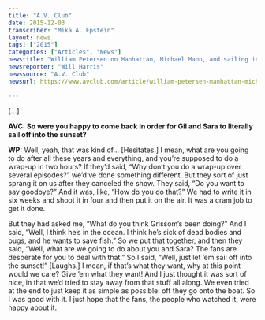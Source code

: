 ```yaml
---
title: "A.V. Club"
date: 2015-12-03
transcriber: "Mika A. Epstein"
layout: news
tags: ["2015"]
categories: ["Articles", "News"]
newstitle: "William Petersen on Manhattan, Michael Mann, and sailing into the sunset on CSI"
newsreporter: "Will Harris"
newssource: "A.V. Club"
newsurl: https://www.avclub.com/article/william-petersen-manhattan-michael-mann-and-sailin-229108

---
```


[...]

**AVC: So were you happy to come back in order for Gil and Sara to literally sail off into the sunset?**

**WP:** Well, yeah, that was kind of… [Hesitates.] I mean, what are you going to do after all these years and everything, and you’re supposed to do a wrap-up in two hours? If they’d said, “Why don’t you do a wrap-up over several episodes?” we’d’ve done something different. But they sort of just sprang it on us after they canceled the show. They said, “Do you want to say goodbye?” And it was, like, “How do you do that?” We had to write it in six weeks and shoot it in four and then put it on the air. It was a cram job to get it done.

But they had asked me, “What do you think Grissom’s been doing?” And I said, “Well, I think he’s in the ocean. I think he’s sick of dead bodies and bugs, and he wants to save fish.” So we put that together, and then they said, “Well, what are we going to do about you and Sara? The fans are desperate for you to deal with that.” So I said, “Well, just let ’em sail off into the sunset!” [Laughs.] I mean, if that’s what they want, why at this point would we care? Give ’em what they want! And I just thought it was sort of nice, in that we’d tried to stay away from that stuff all along. We even tried at the end to just keep it as simple as possible: off they go onto the boat. So I was good with it. I just hope that the fans, the people who watched it, were happy about it.
